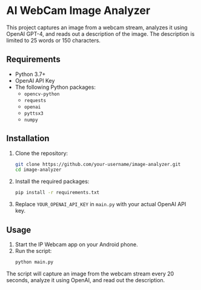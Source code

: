 # AI WebCam Image Analyzer

This project captures an image from a webcam stream, analyzes it using OpenAI GPT-4, and reads out a description of the image. The description is limited to 25 words or 150 characters.

## Requirements

- Python 3.7+
- OpenAI API Key
- The following Python packages:
  - `opencv-python`
  - `requests`
  - `openai`
  - `pyttsx3`
  - `numpy`

## Installation

1. Clone the repository:
    ```sh
    git clone https://github.com/your-username/image-analyzer.git
    cd image-analyzer
    ```

2. Install the required packages:
    ```sh
    pip install -r requirements.txt
    ```

3. Replace `YOUR_OPENAI_API_KEY` in `main.py` with your actual OpenAI API key.

## Usage

1. Start the IP Webcam app on your Android phone.
2. Run the script:
    ```sh
    python main.py
    ```

The script will capture an image from the webcam stream every 20 seconds, analyze it using OpenAI, and read out the description.



